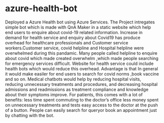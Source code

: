 # azure-health-bot
Deployed a Azure Health bot using Azure Services. 
The Project intregates simple bot which is made with QnA Maker in a static website which help end users to enquire about covid-19 related information.
Increase in demand for health service and enquiry about Covid19 has produce overhead for healthcare professionals and Customer service workers.Customer service, covid helpline and Hospital helpline were overwhelmed during this pandamic. Many people called helpline to enquire about covid which made created overwhelm ,which made people searching for emergency services difficult. Website for health service could include health bots which would reduce this overhead. Advantage is that In general it would make easiler for end users to search for covid norms ,book vaccine and so on. Medical chatbots would help by reducing hospital visits, reducing unnecessary treatments and procedures, and decreasing hospital admissions and readmissions as treatment compliance and knowledge about their symptoms improve. For patients, this comes with a lot of benefits: less time spent commuting to the doctor’s office less money spent on unnecessary treatments and tests easy access to the doctor at the push of a button. People can easily search for queryor book an appointment just by chatting with the bot.
